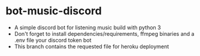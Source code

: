 # bot-music-discord
- A simple discord bot for listening music build with python 3
- Don't forget to install dependencies/requirements, ffmpeg binaries and a .env file your discord token bot
- This branch contains the requested file for heroku deployment